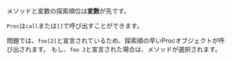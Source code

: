 メソッドと変数の探索順位は**変数**が先です。

`Proc`は`call`または`[]`で呼び出すことができます。

問題では、`foo[2]`と宣言されているため、探索順の早いProcオブジェクトが呼び出されます。
もし、`foo 2`と宣言された場合は、メソッドが選択されます。
